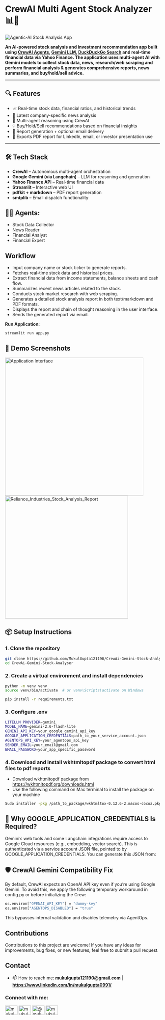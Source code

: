 

# CrewAI Multi Agent Stock Analyzer 📊🤖
![Agentic-AI Stock Analysis App](https://github.com/user-attachments/assets/b16234cb-3791-4af5-8ef3-b16cd7f2e3dd)


**An AI-powered stock analysis and investment recommendation app built using [CrewAI Agents](https://www.crewai.com), [Gemini LLM](https://ai.google.dev/), [DuckDuckGo Search](https://duckduckgo.com/) and real-time financial data via Yahoo Finance. The application uses multi-agent AI with Gemini models to collect stock data, news, research/web scraping and perform financial analysis & generates comprehensive reports, news summaries, and buy/hold/sell advice.**


---

## 🔍 Features

- 📈 Real-time stock data, financial ratios, and historical trends
- 📰 Latest company-specific news analysis
- 🧠 Multi-agent reasoning using CrewAI
- 💡 Buy/Hold/Sell recommendations based on financial insights
- 📨 Report generation + optional email delivery
- 🧾 Exports PDF report for LinkedIn, email, or investor presentation use

---

## 🛠️ Tech Stack

- **CrewAI** – Autonomous multi-agent orchestration
- **Google Gemini (via Langchain)** – LLM for reasoning and generation
- **Yahoo Finance API** – Real-time financial data
- **Streamlit** – Interactive web UI
- **pdfkit + markdown** – PDF report generation
- **smtplib** – Email dispatch functionality


## 🤖🤖 Agents:
- Stock Data Collector
- News Reader
- Financial Analyst
- Financial Expert

## Workflow
- Input company name or stock ticker to generate reports.
- Fetches real-time stock data and historical prices.
- Extract financial data from income statements, balance sheets and cash flow.
- Summarizes recent news articles related to the stock.
- Conducts stock market research with web scraping. 
- Generates a detailed stock analysis report in both text/markdown and PDF formats.
- Displays the report and chain of thought reasoning in the user interface. 
- Sends the generated report via email.

**Run Application:**
```bash
streamlit run app.py
```
## 🚀 Demo Screenshots
<img width="450" alt="Application Interface" src="https://github.com/user-attachments/assets/35592071-f31c-4dc9-b478-16dafcfe60c2"/>
<img width="400" alt="Reliance_Industries_Stock_Analysis_Report" src="https://github.com/user-attachments/assets/95113f64-643a-427e-98ab-a4401da441b5"/>

## 📦 Setup Instructions

### 1. Clone the repository

```bash
git clone https://github.com/MukulGupta121190/CrewAi-Gemini-Stock-Analyser.git
cd CrewAi-Gemini-Stock-Analyser
```

### 2. Create a virtual environment and install dependencies
```bash
python -m venv venv
source venv/bin/activate  # or venv\Scripts\activate on Windows

pip install -r requirements.txt
```

### 3. Configure .env
```bash
LITELLM_PROVIDER=gemini
MODEL_NAME=gemini-2.0-flash-lite
GEMINI_API_KEY=your_google_gemini_api_key
GOOGLE_APPLICATION_CREDENTIALS=path_to_your_service_account.json
AGENTOPS_API_KEY=your_agentops_api_key
SENDER_EMAIL=your_email@gmail.com
EMAIL_PASSWORD=your_app_specific_password
```
### 4. Download and install wkhtmltopdf package to convert html files to pdf reports

- Download wkhtmltopdf package from https://wkhtmltopdf.org/downloads.html
- Use the following command on Mac terminal to install the package on your machine
```bash
Sudo installer -pkg /path_to_package/wkhtmltox-0.12.6-2.macos-cocoa.pkg -target /usr/local/bin
```
## 🔐 Why GOOGLE_APPLICATION_CREDENTIALS Is Required?

Gemini’s web tools and some Langchain integrations require access to Google Cloud resources (e.g., embedding, vector search). This is authenticated via a service account JSON file, pointed to by GOOGLE_APPLICATION_CREDENTIALS.
You can generate this JSON from:

## 🛡️ CrewAI Gemini Compatibility Fix
By default, CrewAI expects an OpenAI API key even if you’re using Google Gemini. To avoid this, we apply the following temporary workaround in config.py or before initializing the Crew:
```bash
os.environ["OPENAI_API_KEY"] = "dummy-key"
os.environ["AGENTOPS_DISABLED"] = "true"
```
This bypasses internal validation and disables telemetry via AgentOps.

## Contributions
Contributions to this project are welcome! If you have any ideas for improvements, bug fixes, or new features, feel free to submit a pull request.

## Contact
- 📫 How to reach me: **mukulgupta121190@gmail.com** | **https://www.linkedin.com/in/mukulgupta0991/**

<h3 align="left">Connect with me:</h3>
<p align="left">
<a href="https://www.linkedin.com/in/mukulgupta0991" target="blank"><img align="center" src="https://raw.githubusercontent.com/rahuldkjain/github-profile-readme-generator/master/src/images/icons/Social/linked-in-alt.svg" alt="mukulgupta0991" height="30" width="40" /></a>
<a href="https://www.hackerrank.com/mukulgupta121190" target="blank"><img align="center" src="https://raw.githubusercontent.com/rahuldkjain/github-profile-readme-generator/master/src/images/icons/Social/hackerrank.svg" alt="mukulgupta121190" height="30" width="40" /></a>
<a href="https://medium.com/@mukulgupta121190" target="blank"><img align="center" src="https://raw.githubusercontent.com/rahuldkjain/github-profile-readme-generator/master/src/images/icons/Social/medium.svg" alt="@mukulgupta121190" height="30" width="40" /></a>
<a href="https://kaggle.com/mukulgupta121190" target="blank"><img align="center" src="https://raw.githubusercontent.com/rahuldkjain/github-profile-readme-generator/master/src/images/icons/Social/kaggle.svg" alt="mukulgupta121190" height="30" width="40" /></a>
</p>
